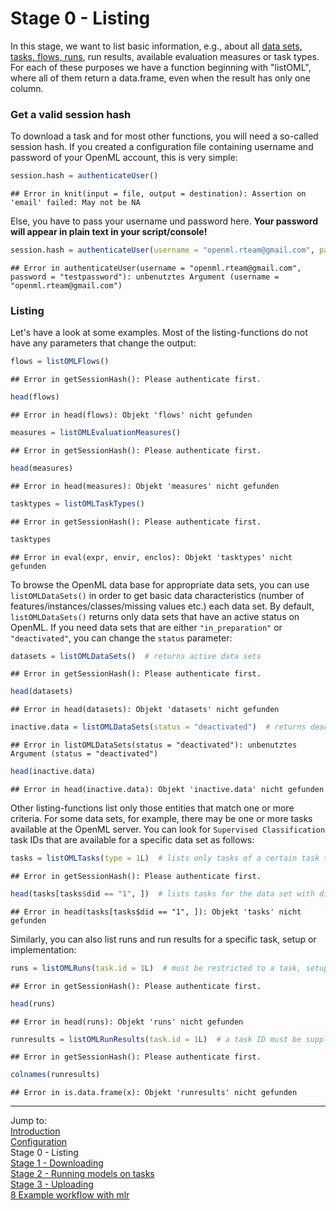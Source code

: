 Stage 0 - Listing
=================

In this stage, we want to list basic information, e.g., about all [data sets, tasks, flows, runs](http://openml.org/guide#g_start), run results, available evaluation measures or task types. For each of these purposes we have a function beginning with "listOML", where all of them return a data.frame, even when the result has only one column. 

### Get a valid session hash
To download a task and for most other functions, you will need a so-called session hash. If you created a configuration file containing username and password of your OpenML account, this is very simple:


```r
session.hash = authenticateUser()
```

```
## Error in knit(input = file, output = destination): Assertion on 'email' failed: May not be NA
```
Else, you have to pass your username und password here. **Your password will appear in plain text in your script/console!**

```r
session.hash = authenticateUser(username = "openml.rteam@gmail.com", password = "testpassword")
```

```
## Error in authenticateUser(username = "openml.rteam@gmail.com", password = "testpassword"): unbenutztes Argument (username = "openml.rteam@gmail.com")
```

### Listing
Let's have a look at some examples. Most of the listing-functions do not have any parameters that change the output:


```r
flows = listOMLFlows()
```

```
## Error in getSessionHash(): Please authenticate first.
```

```r
head(flows)
```

```
## Error in head(flows): Objekt 'flows' nicht gefunden
```

```r
measures = listOMLEvaluationMeasures()
```

```
## Error in getSessionHash(): Please authenticate first.
```

```r
head(measures)
```

```
## Error in head(measures): Objekt 'measures' nicht gefunden
```

```r
tasktypes = listOMLTaskTypes()
```

```
## Error in getSessionHash(): Please authenticate first.
```

```r
tasktypes
```

```
## Error in eval(expr, envir, enclos): Objekt 'tasktypes' nicht gefunden
```

To browse the OpenML data base for appropriate data sets, you can use `listOMLDataSets()` 
in order to get basic data characteristics (number of features/instances/classes/missing values etc.)
each data set. By default, `listOMLDataSets()` returns only data sets that have an active 
status on OpenML. If you need data sets that are either `"in_preparation"` or `"deactivated"`,
you can change the `status` parameter:


```r
datasets = listOMLDataSets()  # returns active data sets
```

```
## Error in getSessionHash(): Please authenticate first.
```

```r
head(datasets)
```

```
## Error in head(datasets): Objekt 'datasets' nicht gefunden
```

```r
inactive.data = listOMLDataSets(status = "deactivated")  # returns deactivated data sets
```

```
## Error in listOMLDataSets(status = "deactivated"): unbenutztes Argument (status = "deactivated")
```

```r
head(inactive.data)
```

```
## Error in head(inactive.data): Objekt 'inactive.data' nicht gefunden
```

Other listing-functions list only those entities that match one or more criteria.
For some data sets, for example, there may be one or more tasks available at the OpenML server. 
You can look for `Supervised Classification` task IDs that are available for a specific data set as follows:


```r
tasks = listOMLTasks(type = 1L)  # lists only tasks of a certain task type (here: "Supervised Classification")
```

```
## Error in getSessionHash(): Please authenticate first.
```

```r
head(tasks[tasks$did == "1", ])  # lists tasks for the data set with did == 1 (see: http://openml.org/d/1)
```

```
## Error in head(tasks[tasks$did == "1", ]): Objekt 'tasks' nicht gefunden
```

Similarly, you can also list runs and run results for a specific task, setup or implementation:


```r
runs = listOMLRuns(task.id = 1L)  # must be restricted to a task, setup and/or implementation ID
```

```
## Error in getSessionHash(): Please authenticate first.
```

```r
head(runs)
```

```
## Error in head(runs): Objekt 'runs' nicht gefunden
```

```r
runresults = listOMLRunResults(task.id = 1L)  # a task ID must be supplied
```

```
## Error in getSessionHash(): Please authenticate first.
```

```r
colnames(runresults)
```

```
## Error in is.data.frame(x): Objekt 'runresults' nicht gefunden
```


----------------------------------------------------------------------------------------------------
Jump to:   
[Introduction](1-Introduction.md)  
[Configuration](2-Configuration.md)  
Stage 0 - Listing  
[Stage 1 - Downloading](4-Stage-1-Downloading.md)  
[Stage 2 - Running models on tasks](5-Stage-2-Running.md)  
[Stage 3 - Uploading](6-Stage-3-Uploading.md)  
[8 Example workflow with mlr](8-Example-workflow-with-mlr.md)
